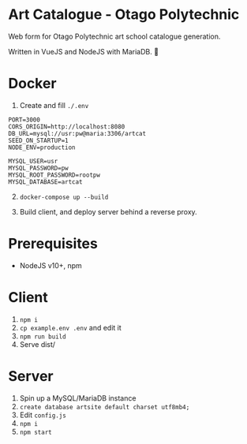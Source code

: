 # Art Catalogue - Otago Polytechnic

Web form for Otago Polytechnic art school catalogue generation.

Written in VueJS and NodeJS with MariaDB. 🐳

# Docker

1. Create and fill `./.env`


```HOST=0.0.0.0
PORT=3000
CORS_ORIGIN=http://localhost:8080
DB_URL=mysql://usr:pw@maria:3306/artcat
SEED_ON_STARTUP=1
NODE_ENV=production

MYSQL_USER=usr
MYSQL_PASSWORD=pw
MYSQL_ROOT_PASSWORD=rootpw
MYSQL_DATABASE=artcat
```


2. `docker-compose up --build`

3. Build client, and deploy server behind a reverse proxy.

# Prerequisites

* NodeJS v10+, npm

# Client

1. `npm i`
2. `cp example.env .env` and edit it
3. `npm run build`
4. Serve dist/

# Server

1. Spin up a MySQL/MariaDB instance
2. `create database artsite default charset utf8mb4;`
3. Edit `config.js`
4. `npm i`
5. `npm start`